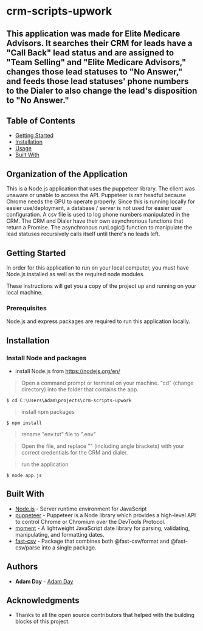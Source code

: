 # crm-scripts-upwork

This application was made for Elite Medicare Advisors. It searches their CRM for leads have a "Call Back" lead status and are assigned to "Team Selling" and "Elite Medicare Advisors," changes those lead statuses to "No Answer," and feeds those lead statuses' phone numbers to the Dialer to also change the lead's disposition to "No Answer." 
---

## Table of Contents

- [Getting Started](#getting-started)
- [Installation](#installation)
- [Usage](#usage)
- [Built With](#built-with)

## Organization of the Application

This is a Node.js application that uses the puppeteer library. The client was unaware or unable to access the API. Puppeteer is ran headful because Chrome needs the GPU to operate properly. Since this is running locally for easier use/deployment, a database / server is not used for easier user configuration. A csv file is used to log phone numbers manipulated in the CRM. The CRM and Dialer have their own asynchronous functions that return a Promise. The asynchronous runLogic() function to manipulate the lead statuses recursively calls itself until there's no leads left. 

## Getting Started

In order for this application to run on your local computer, you must have Node.js installed as well as the required node modules. 

These instructions will get you a copy of the project up and running on your local machine.

### Prerequisites

Node.js and express packages are required to run this application locally.  

## Installation

### Install Node and packages

- install Node.js from <https://nodejs.org/en/>

> Open a command prompt or terminal on your machine. "cd" (change directory) into the folder that contains the app. 

```shell
$ cd C:\Users\Adam\projects\crm-scripts-upwork
```

> install npm packages

```shell
$ npm install
```

> rename "env.txt" file to ".env"

> Open the file, and replace "<CREDENTIALS>" (including angle brackets) with your correct credentials for the CRM and dialer. 

> run the application

```shell
$ node app.js
```

## Built With

* [Node.js](https://nodejs.org/en/) - Server runtime environment for JavaScript
* [puppeteer](https://www.npmjs.com/package/puppeteer) - Puppeteer is a Node library which provides a high-level API to control Chrome or Chromium over the DevTools Protocol.
* [moment](https://www.npmjs.com/package/moment/) - A lightweight JavaScript date library for parsing, validating, manipulating, and formatting dates.
* [fast-csv](https://www.npmjs.com/package/fast-csv) - Package that combines both @fast-csv/format and @fast-csv/parse into a single package.

## Authors

* **Adam Day** - [Adam Day](https://github.com/dayadam)

## Acknowledgments

* Thanks to all the open source contributors that helped with the building blocks of this project. 
 